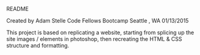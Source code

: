 README

Created by Adam Stelle
Code Fellows Bootcamp 
Seattle , WA
01/13/2015

This project is based on replicating a website, starting from splicing up the site images / elements in photoshop, then recreating the HTML & CSS structure and formatting. 
